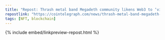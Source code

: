 ```yaml
---
title: "Repost: Thrash metal band Megadeth community likens Web3 to ‘virtual mosh pit’ — in all the right ways"
repostlink: "https://cointelegraph.com/news/thrash-metal-band-megadeth-community-likens-web3-to-virtual-mosh-pit-in-all-the-right-ways"
tags: [NFT, blockchain]
---
```


{% include embed/linkpreview-repost.html %}
